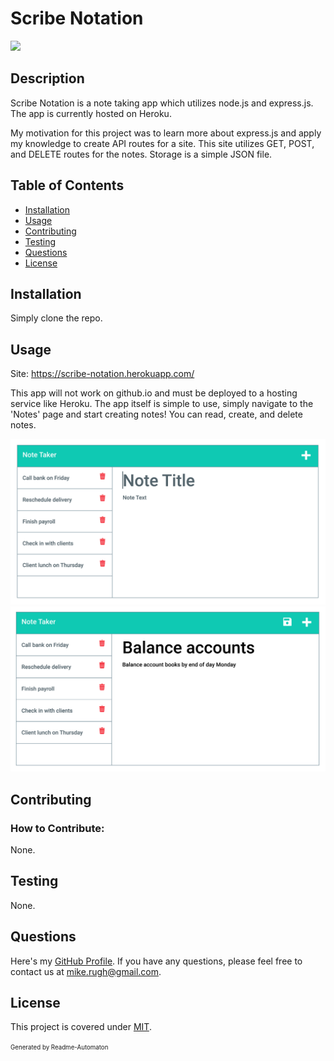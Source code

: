 # Scribe Notation
![](https://img.shields.io/badge/License-MIT-green)

## Description

Scribe Notation is a note taking app which utilizes node.js and express.js. The app is currently hosted on Heroku.

My motivation for this project was to learn more about express.js and apply my knowledge to create API routes for a site. This site utilizes GET, POST, and DELETE routes for the notes. Storage is a simple JSON file.

## Table of Contents
- [Installation](#Installation)
- [Usage](#Usage)
- [Contributing](#Contributing)
- [Testing](#Testing)
- [Questions](#Questions)
- [License](#License)

## Installation

Simply clone the repo.

## Usage

Site: https://scribe-notation.herokuapp.com/

This app will not work on github.io and must be deployed to a hosting service like Heroku. The app itself is simple to use, simply navigate to the 'Notes' page and start creating notes! You can read, create, and delete notes.

![Demo Pic #1](./assets/images/11-express-homework-demo-01.png)
![Demo Pic #2](./assets/images/11-express-homework-demo-02.png)


## Contributing
### How to Contribute:

None.

## Testing

None.

## Questions

Here's my [GitHub Profile](https://github.com/DA-Mike/).
If you have any questions, please feel free to contact us at mike.rugh@gmail.com.

## License

This project is covered under [MIT](https://choosealicense.com/licenses/mit/).


<sup><sub>Generated by Readme-Automaton</sub></sup>
